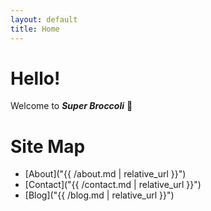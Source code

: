 ```yaml
---
layout: default
title: Home
---
```

# Hello!
Welcome to ***Super Broccoli*** :broccoli:

# Site Map
- [About]("{{ /about.md | relative_url }}")
- [Contact]("{{ /contact.md | relative_url }}")
- [Blog]("{{ /blog.md | relative_url }}")
